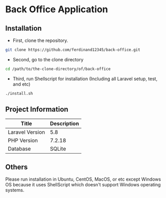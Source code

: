 # Back Office Application
## Installation
- First, clone the repository.
```bash
git clone https://github.com/ferdinand12345/back-office.git
```
- Second, go to the clone directory
```bash
cd /path/to/the-clone-directory/of/back-office
```
- Third, run Shellscript for installation (Including all Laravel setup, test, and etc)
```bash
./install.sh
```
## Project Information
Title | Description
--- | ---
Laravel Version | 5.8
PHP Version | 7.2.18
Database | SQLite
## Others
Please run installation in Ubuntu, CentOS, MacOS, or etc except Windows OS because it uses ShellScript which doesn't support Windows operating systems.
